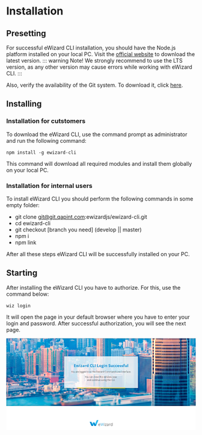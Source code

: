 # Installation

## Presetting

For successful eWizard CLI installation, you should have the Node.js platform installed on your local PC. Visit the [official website](https://nodejs.org/en/) to download the latest version. 
::: warning Note!
We strongly recommend to use the LTS version, as any other version may cause errors while working with eWizard CLI.
:::

Also, verify the availability of the Git system. To download it, click [here](https://git-scm.com/).

## Installing 

### Installation for cutstomers

To download the eWizard CLI, use the command prompt as administrator and run the following command: 
```
npm install -g ewizard-cli
```
This command will download all required modules and install them globally on your local PC.

### Installation for internal users

To install eWizard CLI you should perform the following commands in some empty folder:

* git clone git@git.qapint.com:ewizardjs/ewizard-cli.git
* cd ewizard-cli
* git checkout [branch you need] (develop || master)
* npm i
* npm link

After all these steps eWizard CLI will be successfully installed on your PC.

## Starting

After installing the eWizard CLI you have to authorize. For this, use the command below:

```
wiz login
```

It will open the page in your default browser where you have to enter your login and password.
After successful authorization, you will see the next page.

![There are some problems with downloading of this image.](../media/images/ewizard_login.png)

